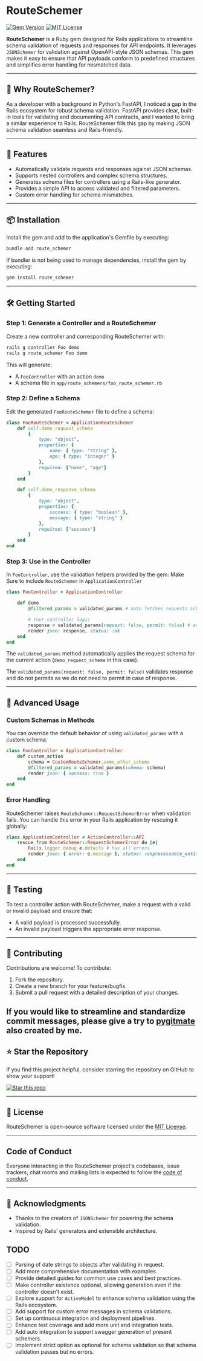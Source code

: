 # RouteSchemer
 
[![Gem Version](https://badge.fury.io/rb/route_schemer.svg)](https://badge.fury.io/rb/route_schemer) [![MIT License](https://img.shields.io/badge/license-MIT-blue.svg)](./LICENSE)

**RouteSchemer** is a Ruby gem designed for Rails applications to streamline schema validation of requests and responses for API endpoints. It leverages `JSONSchemer` for validation against OpenAPI-style JSON schemas. This gem makes it easy to ensure that API payloads conform to predefined structures and simplifies error handling for mismatched data.

---

## 🌟 Why RouteSchemer?

As a developer with a background in Python's FastAPI, I noticed a gap in the Rails ecosystem for robust schema validation. FastAPI provides clear, built-in tools for validating and documenting API contracts, and I wanted to bring a similar experience to Rails. RouteSchemer fills this gap by making JSON schema validation seamless and Rails-friendly.

---

## 🚀 Features

- Automatically validate requests and responses against JSON schemas.
- Supports nested controllers and complex schema structures.
- Generates schema files for controllers using a Rails-like generator.
- Provides a simple API to access validated and filtered parameters.
- Custom error handling for schema mismatches.

---

## 📦 Installation

Install the gem and add to the application's Gemfile by executing:

```bash
bundle add route_schemer
```

If bundler is not being used to manage dependencies, install the gem by executing:

```bash
gem install route_schemer
```

---

## 🛠️ Getting Started

### Step 1: Generate a Controller and a RouteSchemer

Create a new controller and corresponding RouteSchemer with:

```bash
rails g controller Foo demo
rails g route_schemer Foo demo
```

This will generate:

- A `FooController` with an action `demo`
- A schema file in `app/route_schemers/foo_route_schemer.rb`

### Step 2: Define a Schema

Edit the generated `FooRouteSchemer` file to define a schema:

```ruby
class FooRouteSchemer < ApplicationRouteSchemer
    def self.demo_request_schema
        {
            type: "object",
            properties: {
                name: { type: "string" },
                age: { type: "integer" }
            },
            required: ["name", "age"]
        }
    end

    def self.demo_response_schema
        {
            type: "object",
            properties: {
                success: { type: "boolean" },
                message: { type: "string" }
            },
            required: ["success"]
        }
    end
end
```

### Step 3: Use in the Controller

In `FooController`, use the validation helpers provided by the gem:
Make Sure to include `RouteSchemer` in `ApplicationController`

```ruby
class FooController < ApplicationController

    def demo
        @filtered_params = validated_params # auto fetches requests schema 

        # Your controller logic
        response = validated_params(request: false, permit: false) # auto fetches response schema
        render json: response, status: :ok
    end
end
```

The `validated_params` method automatically applies the request schema for the current action (`demo_request_schema` in this case).

The `validated_params(request: false, permit: false)` validates response and do not permits as we do not need to permit in case of response.

---

## 🔧 Advanced Usage

### Custom Schemas in Methods

You can override the default behavior of using `validated_params` with a custom schema:

```ruby
class FooController < ApplicationController
    def custom_action
        schema = CustomRouteSchemer.some_other_schema
        @filtered_params = validated_params(schema: schema)
        render json: { success: true }
    end
end
```

### Error Handling

RouteSchemer raises `RouteSchemer::RequestSchemerError` when validation fails. You can handle this error in your Rails application by rescuing it globally:

```ruby
class ApplicationController < ActionController::API
    rescue_from RouteSchemer::RequestSchemerError do |e|
        Rails.logger.debug e.details # has all errors
        render json: { error: e.message }, status: :unprocessable_entity
    end
end
```

---

## 🧪 Testing

To test a controller action with RouteSchemer, make a request with a valid or invalid payload and ensure that:

- A valid payload is processed successfully.
- An invalid payload triggers the appropriate error response.

---

## 🤝 Contributing

Contributions are welcome! To contribute:

1. Fork the repository.
2. Create a new branch for your feature/bugfix.
3. Submit a pull request with a detailed description of your changes.

If you would like to streamline and standardize commit messages, please give a try to [pygitmate](https://github.com/sarvesh4396/pygitmate) also created by me.
---

## ⭐ Star the Repository

If you find this project helpful, consider starring the repository on GitHub to show your support!

[![Star this repo](https://img.shields.io/github/stars/sarvesh4396/route_schemer.svg?style=social)](https://github.com/sarvesh4396/route_schemer)

---

## 📜 License

RouteSchemer is open-source software licensed under the [MIT License](./LICENSE).

---

## Code of Conduct

Everyone interacting in the RouteSchemer project's codebases, issue trackers, chat rooms and mailing lists is expected to follow the [code of conduct](https://github.com/sarvesh4396/route_schemer/blob/master/CODE_OF_CONDUCT.md).

---

## 🙏 Acknowledgments

- Thanks to the creators of `JSONSchemer` for powering the schema validation.
- Inspired by Rails' generators and extensible architecture.

## TODO
- [ ] Parsing of date strings to objects after validating in request.
- [ ] Add more comprehensive documentation with examples.
- [ ] Provide detailed guides for common use cases and best practices.
- [ ] Make controller existence optional, allowing generation even if the controller doesn't exist.
- [ ] Explore support for `ActiveModel` to enhance schema validation using the Rails ecosystem.
- [ ] Add support for custom error messages in schema validations.
- [ ] Set up continuous integration and deployment pipelines.
- [ ] Enhance test coverage and add more unit and integration tests.
- [ ] Add auto integration to support swagger generation of present schemers.
- [ ] Implement strict option as optional for schema validation so that schema validation passes but no errors.
